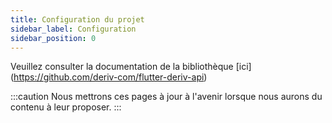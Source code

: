 ```yaml
---
title: Configuration du projet
sidebar_label: Configuration
sidebar_position: 0
---
```


Veuillez consulter la documentation de la bibliothèque [ici] (https://github.com/deriv-com/flutter-deriv-api)

:::caution
Nous mettrons ces pages à jour à l'avenir lorsque nous aurons du contenu à leur proposer.
:::
